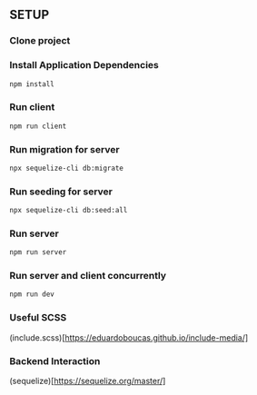 ## SETUP

### Clone project

### Install Application Dependencies
```bash
npm install
```

### Run client
```bash
npm run client
```

### Run migration for server
```bash
npx sequelize-cli db:migrate
```

### Run seeding for server
```bash
npx sequelize-cli db:seed:all
```

### Run server
```bash
npm run server
```

### Run server and client concurrently
```bash
npm run dev
```
### Useful SCSS
(include.scss)[https://eduardoboucas.github.io/include-media/]

### Backend Interaction
(sequelize)[https://sequelize.org/master/]